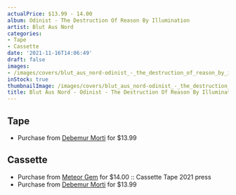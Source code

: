 ```yaml
---
actualPrice: $13.99 - 14.00
album: Odinist - The Destruction Of Reason By Illumination
artist: Blut Aus Nord
categories:
- Tape
- Cassette
date: '2021-11-16T14:06:49'
draft: false
images:
- /images/covers/blut_aus_nord-odinist_-_the_destruction_of_reason_by_illumination.jpg
inStock: true
thumbnailImage: /images/covers/blut_aus_nord-odinist_-_the_destruction_of_reason_by_illumination-thumb.jpg
title: Blut Aus Nord - Odinist - The Destruction Of Reason By Illumination
---
```


## Tape
* Purchase from [Debemur Morti](https://debemurmorti.aisamerch.com/item/99600) for $13.99
## Cassette
* Purchase from [Meteor Gem](https://meteor-gem.com/products/blut-aus-nord-odinist-the-destruction-of-reason-by-illumination-cassette) for $14.00 :: Cassette Tape 2021 press
* Purchase from [Debemur Morti](https://debemurmorti.aisamerch.com/item/99600) for $13.99
